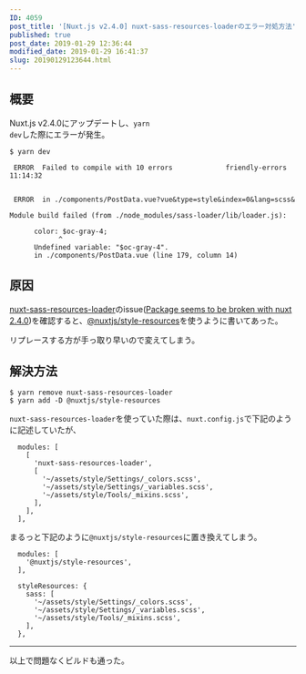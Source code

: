 ```yaml
---
ID: 4059
post_title: '[Nuxt.js v2.4.0] nuxt-sass-resources-loaderのエラー対処方法'
published: true
post_date: 2019-01-29 12:36:44
modified_date: 2019-01-29 16:41:37
slug: 20190129123644.html
---
```

<h2>概要</h2>

Nuxt.js v2.4.0にアップデートし、<code>yarn dev</code>した際にエラーが発生。

<pre><code class="language-bash">$ yarn dev

 ERROR  Failed to compile with 10 errors             friendly-errors 11:14:32


 ERROR  in ./components/PostData.vue?vue&amp;type=style&amp;index=0&amp;lang=scss&amp;

Module build failed (from ./node_modules/sass-loader/lib/loader.js):

      color: $oc-gray-4;
            ^
      Undefined variable: "$oc-gray-4".
      in ./components/PostData.vue (line 179, column 14)
</code></pre>

<h2>原因</h2>

<a href="https://github.com/anteriovieira/nuxt-sass-resources-loader">nuxt-sass-resources-loader</a>のissue(<a href="https://github.com/anteriovieira/nuxt-sass-resources-loader/issues/25">Package seems to be broken with nuxt 2.4.0</a>)を確認すると、<a href="https://github.com/nuxt-community/style-resources-module">@nuxtjs/style-resources</a>を使うように書いてあった。

リプレースする方が手っ取り早いので変えてしまう。

<h2>解決方法</h2>

<pre><code class="language-bash">$ yarn remove nuxt-sass-resources-loader
$ yarn add -D @nuxtjs/style-resources
</code></pre>

<code>nuxt-sass-resources-loader</code>を使っていた際は、<code>nuxt.config.js</code>で下記のように記述していたが、

<pre><code class="language-js">  modules: [
    [
      'nuxt-sass-resources-loader',
      [
        '~/assets/style/Settings/_colors.scss',
        '~/assets/style/Settings/_variables.scss',
        '~/assets/style/Tools/_mixins.scss',
      ],
    ],
  ],
</code></pre>

まるっと下記のように<code>@nuxtjs/style-resources</code>に置き換えてしまう。

<pre><code class="language-js">  modules: [
    '@nuxtjs/style-resources',
  ],

  styleResources: {
    sass: [
      '~/assets/style/Settings/_colors.scss',
      '~/assets/style/Settings/_variables.scss',
      '~/assets/style/Tools/_mixins.scss',
    ],
  },
</code></pre>

<hr />

以上で問題なくビルドも通った。